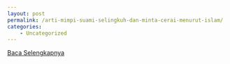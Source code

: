 ```yaml
---
layout: post
permalink: /arti-mimpi-suami-selingkuh-dan-minta-cerai-menurut-islam/
categories:
    - Uncategorized
---
```


[Baca Selengkapnya](/09)